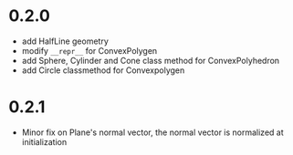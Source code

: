 # 0.2.0
- add HalfLine geometry
- modify `__repr__` for ConvexPolygen
- add Sphere, Cylinder and Cone class method for ConvexPolyhedron
- add Circle classmethod for Convexpolygen

# 0.2.1
- Minor fix on Plane's normal vector, the normal vector is normalized at initialization
